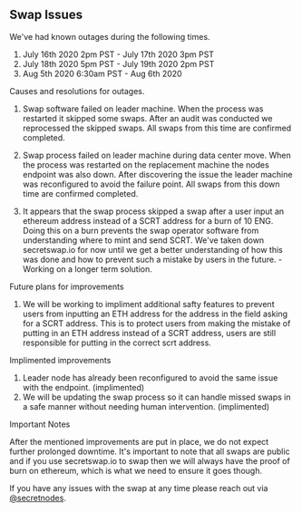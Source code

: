 ## Swap Issues

We've had known outages during the following times.

1. July 16th 2020 2pm PST - July 17th 2020 3pm PST 
2. July 18th 2020 5pm PST - July 19th 2020 2pm PST
3. Aug 5th 2020 6:30am PST - Aug 6th 2020

Causes and resolutions for outages.

1. Swap software failed on leader machine. When the process was restarted it skipped some swaps. After an audit was conducted we reprocessed the skipped swaps. All swaps from this time are confirmed completed.

2. Swap process failed on leader machine during data center move. When the process was restarted on the replacement machine the nodes endpoint was also down. After discovering the issue the leader machine was reconfigured to avoid the failure point. All swaps from this down time are confirmed completed.

3. It appears that the swap process skipped a swap after a user input an ethereum address instead of a SCRT address for a burn of 10 ENG. Doing this on a burn prevents the swap operator software from understanding where to mint and send SCRT. We've taken down secretswap.io for now until we get a better understanding of how this was done and how to prevent such a mistake by users in the future. - Working on a longer term solution.

Future plans for improvements

1. We will be working to impliment additional safty features to prevent users from inputting an ETH address for the address in the field asking for a SCRT address. This is to protect users from making the mistake of putting in an ETH address instead of a SCRT address, users are still responsible for putting in the correct scrt address.

Implimented improvements

1. Leader node has already been reconfigured to avoid the same issue with the endpoint. (implimented)
2. We will be updating the swap process so it can handle missed swaps in a safe manner without needing human intervention. (implimented)

Important Notes

After the mentioned improvements are put in place, we do not expect further prolonged downtime. It's important to note that all swaps are public and if you use secretswap.io to swap then we will always have the proof of burn on ethereum, which is what we need to ensure it goes though.

If you have any issues with the swap at any time please reach out via [@secretnodes](https://t.me/secretnodes).



